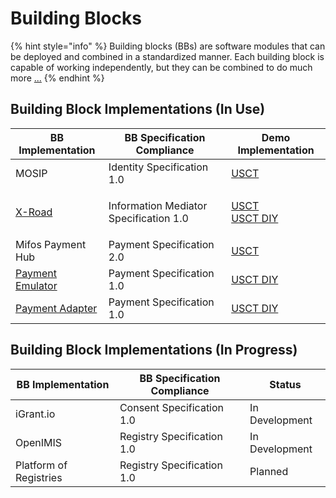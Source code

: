 # Building Blocks

{% hint style="info" %}
Building blocks (BBs) are software modules that can be deployed and combined in a standardized manner. Each building block is capable of working independently, but they can be combined to do much more [...](https://govstack.gitbook.io/specification/building-blocks/about-building-blocks)
{% endhint %}

## Building Block Implementations (In Use)

| BB Implementation                                                                                                 | BB Specification Compliance            | Demo Implementation                                                                                             |
| ----------------------------------------------------------------------------------------------------------------- | -------------------------------------- | --------------------------------------------------------------------------------------------------------------- |
| MOSIP                                                                                                             | Identity Specification 1.0             | [USCT](https://github.com/GovStackWorkingGroup/sandbox-usecase-usct-backend/blob/main/docs/main.md)             |
| [X-Road](https://github.com/GovStackWorkingGroup/sandbox-bb-information-mediator)                                 | Information Mediator Specification 1.0 | <p><a href="../../access-demos/usct-use-case.md">USCT</a><br><a href="../../access-demos/diy/">USCT DIY</a></p> |
| Mifos Payment Hub                                                                                                 | Payment Specification 2.0              | [USCT](../../access-demos/usct-use-case.md)                                                                     |
| [Payment Emulator](https://github.com/GovStackWorkingGroup/sandbox-bb-payments/blob/main/emulator/docs/1-main.md) | Payment Specification 1.0              | [USCT DIY](../../access-demos/diy/)                                                                             |
| [Payment Adapter](https://github.com/GovStackWorkingGroup/sandbox-bb-payments/blob/main/adapter/docs/1-main.md)   | Payment Specification 1.0              | [USCT DIY](../../access-demos/diy/)                                                                             |

## Building Block Implementations (In Progress)

| BB Implementation      | BB Specification Compliance | Status         |
| ---------------------- | --------------------------- | -------------- |
| iGrant.io              | Consent Specification 1.0   | In Development |
| OpenIMIS               | Registry Specification 1.0  | In Development |
| Platform of Registries | Registry Specification 1.0  | Planned        |
